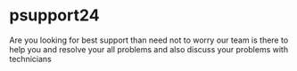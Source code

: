 # psupport24
Are you looking for best support than need not to worry our team is there to help you and resolve your all problems and also discuss your problems with technicians 
